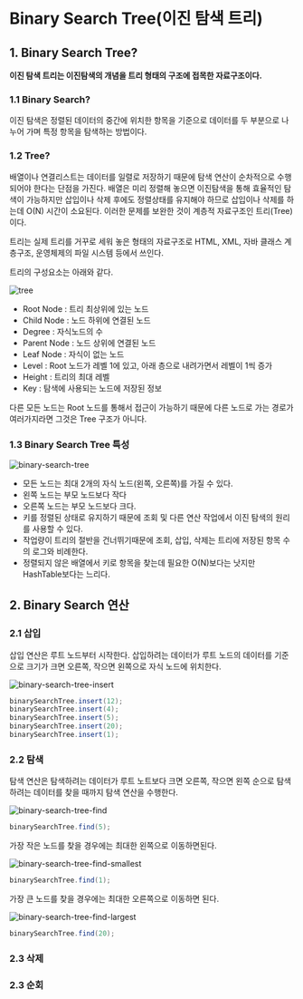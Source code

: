 # Binary Search Tree(이진 탐색 트리)

## 1. Binary Search Tree?

**이진 탐색 트리는 이진탐색의 개념을 트리 형태의 구조에 접목한 자료구조이다.**

### 1.1 Binary Search?
이진 탐색은 정렬된 데이터의 중간에 위치한 항목을 기준으로 데이터를 두 부분으로 나누어
가며 특정 항목을 탐색하는 방법이다.

### 1.2 Tree?
배열이나 연결리스트는 데이터를 일렬로 저장하기 때문에 탐색 연산이 순차적으로 수행되어야
한다는 단점을 가진다. 배열은 미리 정렬해 놓으면 이진탐색을 통해 효율적인 탐색이 가능하지만
삽입이나 삭제 후에도 정렬상태를 유지해야 하므로 삽입이나 삭제를 하는데 O(N) 시간이 소요된다.
이러한 문제를 보완한 것이 계층적 자료구조인 트리(Tree)이다.

트리는 실제 트리를 거꾸로 세워 놓은 형태의 자료구조로 HTML, XML, 자바 클래스 계층구조,
운영체제의 파일 시스템 등에서 쓰인다.

트리의 구성요소는 아래와 같다.

![tree](https://github.com/walbatrossw/java-data-structures/blob/master/ch05-binary-search-trees/img/tree.png?raw=true)

- Root Node : 트리 최상위에 있는 노드
- Child Node : 노드 하위에 연결된 노드
- Degree : 자식노드의 수
- Parent Node : 노드 상위에 연결된 노드
- Leaf Node : 자식이 없는 노드
- Level : Root 노드가 레벨 1에 있고, 아래 층으로 내려가면서 레벨이 1씩 증가
- Height : 트리의 최대 레벨
- Key : 탐색에 사용되는 노드에 저장된 정보

다른 모든 노드는 Root 노드를 통해서 접근이 가능하기 때문에 다른 노드로 가는 경로가
여러가지라면 그것은 Tree 구조가 아니다.

### 1.3 Binary Search Tree 특성

![binary-search-tree](https://github.com/walbatrossw/java-data-structures/blob/master/ch05-binary-search-trees/img/binary-search-tree.png?raw=true)

- 모든 노드는 최대 2개의 자식 노드(왼쪽, 오른쪽)를 가질 수 있다.
- 왼쪽 노드는 부모 노드보다 작다
- 오른쪽 노드는 부모 노드보다 크다.
- 키를 정렬된 상태로 유지하기 때문에 조회 및 다른 연산 작업에서 이진 탐색의 원리를
사용할 수 있다.
- 작업량이 트리의 절반을 건너뛰기때문에 조회, 삽입, 삭제는 트리에 저장된 항목 수의
로그와 비례한다.
- 정렬되지 않은 배열에서 키로 항목을 찾는데 필요한 O(N)보다는 낫지만 HashTable보다는
느리다.


## 2. Binary Search 연산

### 2.1 삽입

삽입 연산은 루트 노드부터 시작한다. 삽입하려는 데이터가 루트 노드의 데이터를 기준으로
크기가 크면 오른쪽, 작으면 왼쪽으로 자식 노드에 위치한다.

![binary-search-tree-insert](https://github.com/walbatrossw/java-data-structures/blob/master/ch05-binary-search-trees/img/binary-search-tree-insert.gif?raw=true)

```java
binarySearchTree.insert(12);
binarySearchTree.insert(4);
binarySearchTree.insert(5);
binarySearchTree.insert(20);
binarySearchTree.insert(1);
```

### 2.2 탐색


탐색 연산은 탐색하려는 데이터가 루트 노트보다 크면 오른쪽, 작으면 왼쪽 순으로 탐색하려는
데이터를 찾을 때까지 탐색 연산을 수행한다.

![binary-search-tree-find](https://github.com/walbatrossw/java-data-structures/blob/master/ch05-binary-search-trees/img/binary-search-tree-find.gif?raw=true)

```java
binarySearchTree.find(5);
```

가장 작은 노드를 찾을 경우에는 최대한 왼쪽으로 이동하면된다.

![binary-search-tree-find-smallest](https://github.com/walbatrossw/java-data-structures/blob/master/ch05-binary-search-trees/img/binary-search-tree-find-smallest.png?raw=true)

```java
binarySearchTree.find(1);
```

가장 큰 노드를 찾을 경우에는 최대한 오른쪽으로 이동하면 된다.

![binary-search-tree-find-largest](https://github.com/walbatrossw/java-data-structures/blob/master/ch05-binary-search-trees/img/binary-search-tree-find-largest.png?raw=true)

```java
binarySearchTree.find(20);
```

### 2.3 삭제



### 2.3 순회

